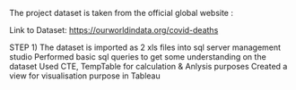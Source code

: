 The project dataset is taken from the official global website : 

Link to Dataset: https://ourworldindata.org/covid-deaths

STEP 1) 
The dataset is imported as 2 xls files into sql server management studio
Performed basic sql queries to get some understanding on the dataset
Used CTE, TempTable for calculation & Anlysis purposes
Created a view for visualisation purpose in Tableau

